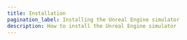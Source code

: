 ```yaml
---
title: Installation
pagination_label: Installing the Unreal Engine simulator
description: How to install the Unreal Engine simulator
---
```

